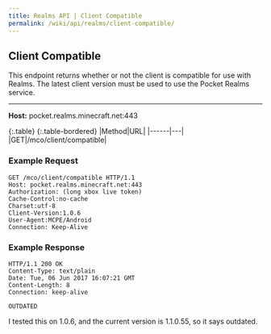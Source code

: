 ```yaml
---
title: Realms API | Client Compatible
permalink: /wiki/api/realms/client-compatible/
---
```

## Client Compatible
This endpoint returns whether or not the client is compatible for use with Realms. The latest client version must be used to use the Pocket Realms service.

---

**Host:** pocket.realms.minecraft.net:443

{:.table}
{:.table-bordered}
|Method|URL|
|------|---|
|GET|/mco/client/compatible|
  
### Example Request

```
GET /mco/client/compatible HTTP/1.1
Host: pocket.realms.minecraft.net:443
Authorization: (long xbox live token)
Cache-Control:no-cache
Charset:utf-8
Client-Version:1.0.6
User-Agent:MCPE/Android
Connection: Keep-Alive
```

### Example Response

```
HTTP/1.1 200 OK
Content-Type: text/plain
Date: Tue, 06 Jun 2017 16:07:21 GMT
Content-Length: 8
Connection: keep-alive

OUTDATED
```

I tested this on 1.0.6, and the current version is 1.1.0.55, so it says outdated.
